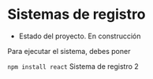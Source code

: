 <h1> Sistemas de registro</h1>

 - Estado del proyecto. En construcción

Para ejecutar el sistema, debes poner

```npm install react```
Sistema de registro 2
